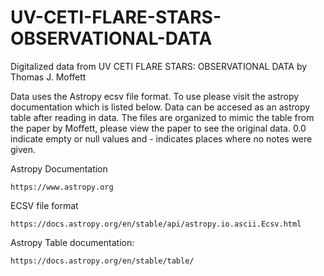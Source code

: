 # UV-CETI-FLARE-STARS-OBSERVATIONAL-DATA
Digitalized data from UV CETI FLARE STARS: OBSERVATIONAL DATA by Thomas J. Moffett

Data uses the Astropy ecsv file format. To use please visit the astropy documentation which is listed below. Data can be accesed as an astropy table after reading in data. The files are organized to mimic the table from the paper by Moffett, please view the paper to see the original data. 0.0 indicate empty or null values and - indicates places where no notes were given. 

Astropy Documentation
```
https://www.astropy.org
```

ECSV file format

```
https://docs.astropy.org/en/stable/api/astropy.io.ascii.Ecsv.html
```

Astropy Table documentation:
```
https://docs.astropy.org/en/stable/table/
```
